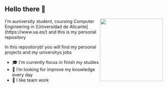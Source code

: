 ## Hello there 👋

<img src="https://i.kym-cdn.com/photos/images/original/001/812/497/485.gif" align="right" width="200" height="200"/>
I'm auniversity student, coursing Computer Engineering in [Universidad de Alicante](https://www.ua.es/) and this is my personal repository

In this repositoryb! you will find my personal projects and my universitys jobs

- 🎓 I'm currently focus in finish my studies
- 🔭 I’m looking for improve my knowledge every day
- 👯 I like team work
<!--

Here are some ideas to get you started:


- 🌱 I’m currently learning ...
- 👯 I’m looking to collaborate on ...
- 🤔 I’m looking for help with ...
- 💬 Ask me about ...
- 📫 How to reach me: ...
- 😄 Pronouns: ...
- ⚡ Fun fact: ...
-->
